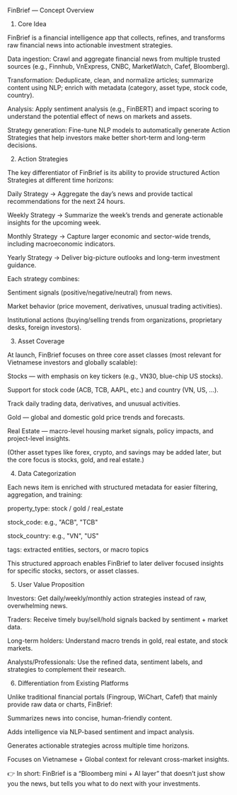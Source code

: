 FinBrief — Concept Overview

1. Core Idea

FinBrief is a financial intelligence app that collects, refines, and transforms raw financial news into actionable investment strategies.

Data ingestion: Crawl and aggregate financial news from multiple trusted sources (e.g., Finnhub, VnExpress, CNBC, MarketWatch, Cafef, Bloomberg).

Transformation: Deduplicate, clean, and normalize articles; summarize content using NLP; enrich with metadata (category, asset type, stock code, country).

Analysis: Apply sentiment analysis (e.g., FinBERT) and impact scoring to understand the potential effect of news on markets and assets.

Strategy generation: Fine-tune NLP models to automatically generate Action Strategies that help investors make better short-term and long-term decisions.

2. Action Strategies

The key differentiator of FinBrief is its ability to provide structured Action Strategies at different time horizons:

Daily Strategy → Aggregate the day’s news and provide tactical recommendations for the next 24 hours.

Weekly Strategy → Summarize the week’s trends and generate actionable insights for the upcoming week.

Monthly Strategy → Capture larger economic and sector-wide trends, including macroeconomic indicators.

Yearly Strategy → Deliver big-picture outlooks and long-term investment guidance.

Each strategy combines:

Sentiment signals (positive/negative/neutral) from news.

Market behavior (price movement, derivatives, unusual trading activities).

Institutional actions (buying/selling trends from organizations, proprietary desks, foreign investors).

3. Asset Coverage

At launch, FinBrief focuses on three core asset classes (most relevant for Vietnamese investors and globally scalable):

Stocks — with emphasis on key tickers (e.g., VN30, blue-chip US stocks).

Support for stock code (ACB, TCB, AAPL, etc.) and country (VN, US, …).

Track daily trading data, derivatives, and unusual activities.

Gold — global and domestic gold price trends and forecasts.

Real Estate — macro-level housing market signals, policy impacts, and project-level insights.

(Other asset types like forex, crypto, and savings may be added later, but the core focus is stocks, gold, and real estate.)

4. Data Categorization

Each news item is enriched with structured metadata for easier filtering, aggregation, and training:

property_type: stock / gold / real_estate

stock_code: e.g., "ACB", "TCB"

stock_country: e.g., "VN", "US"

tags: extracted entities, sectors, or macro topics

This structured approach enables FinBrief to later deliver focused insights for specific stocks, sectors, or asset classes.

5. User Value Proposition

Investors: Get daily/weekly/monthly action strategies instead of raw, overwhelming news.

Traders: Receive timely buy/sell/hold signals backed by sentiment + market data.

Long-term holders: Understand macro trends in gold, real estate, and stock markets.

Analysts/Professionals: Use the refined data, sentiment labels, and strategies to complement their research.

6. Differentiation from Existing Platforms

Unlike traditional financial portals (Fingroup, WiChart, Cafef) that mainly provide raw data or charts, FinBrief:

Summarizes news into concise, human-friendly content.

Adds intelligence via NLP-based sentiment and impact analysis.

Generates actionable strategies across multiple time horizons.

Focuses on Vietnamese + Global context for relevant cross-market insights.

👉 In short: FinBrief is a “Bloomberg mini + AI layer” that doesn’t just show you the news, but tells you what to do next with your investments.
